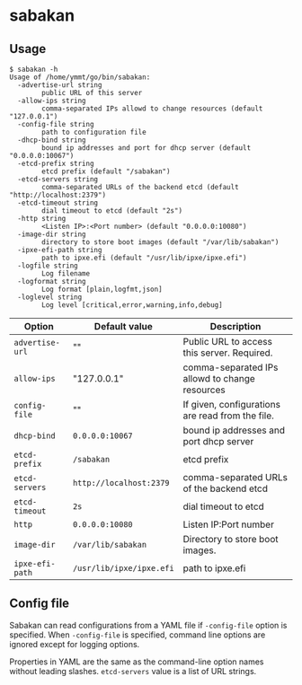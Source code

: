 sabakan
=======

Usage
-----

```console
$ sabakan -h
Usage of /home/ymmt/go/bin/sabakan:
  -advertise-url string
        public URL of this server
  -allow-ips string
        comma-separated IPs allowd to change resources (default "127.0.0.1")
  -config-file string
        path to configuration file
  -dhcp-bind string
        bound ip addresses and port for dhcp server (default "0.0.0.0:10067")
  -etcd-prefix string
        etcd prefix (default "/sabakan")
  -etcd-servers string
        comma-separated URLs of the backend etcd (default "http://localhost:2379")
  -etcd-timeout string
        dial timeout to etcd (default "2s")
  -http string
        <Listen IP>:<Port number> (default "0.0.0.0:10080")
  -image-dir string
        directory to store boot images (default "/var/lib/sabakan")
  -ipxe-efi-path string
        path to ipxe.efi (default "/usr/lib/ipxe/ipxe.efi")
  -logfile string
        Log filename
  -logformat string
        Log format [plain,logfmt,json]
  -loglevel string
        Log level [critical,error,warning,info,debug]
```

Option          | Default value            | Description
--------------- | ------------------------ | -----------
`advertise-url` | ""                       | Public URL to access this server.  Required.
`allow-ips`     | "127.0.0.1"              | comma-separated IPs allowd to change resources
`config-file`   | ""                       | If given, configurations are read from the file.
`dhcp-bind`     | `0.0.0.0:10067`          | bound ip addresses and port dhcp server
`etcd-prefix`   | `/sabakan`               | etcd prefix
`etcd-servers`  | `http://localhost:2379`  | comma-separated URLs of the backend etcd
`etcd-timeout`  | `2s`                     | dial timeout to etcd
`http`          | `0.0.0.0:10080`          | Listen IP:Port number
`image-dir`     | `/var/lib/sabakan`       | Directory to store boot images.
`ipxe-efi-path` | `/usr/lib/ipxe/ipxe.efi` | path to ipxe.efi

Config file
-----------

Sabakan can read configurations from a YAML file if `-config-file` option is specified.
When `-config-file` is specified, command line options are ignored except for logging
options.

Properties in YAML are the same as the command-line option names without leading slashes.
`etcd-servers` value is a list of URL strings.
